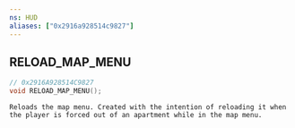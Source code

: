 ```yaml
---
ns: HUD
aliases: ["0x2916a928514c9827"]
---
```

## RELOAD_MAP_MENU

```c
// 0x2916A928514C9827
void RELOAD_MAP_MENU();
```

```
Reloads the map menu. Created with the intention of reloading it when the player is forced out of an apartment while in the map menu.
```
